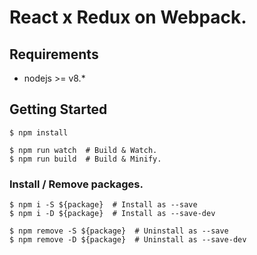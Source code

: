 React x Redux on Webpack.
===

## Requirements
- nodejs >= v8.*

## Getting Started
```
$ npm install

$ npm run watch  # Build & Watch.
$ npm run build  # Build & Minify.
```

### Install / Remove packages.
```
$ npm i -S ${package}  # Install as --save
$ npm i -D ${package}  # Install as --save-dev

$ npm remove -S ${package}  # Uninstall as --save
$ npm remove -D ${package}  # Uninstall as --save-dev
```
